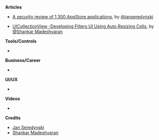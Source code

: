 
**Articles**

* [A security review of 1,300 AppStore applications](https://seredynski.com/articles/a-security-review-of-1300-appstore-applications.html), by [@janseredynski](https://twitter.com/janseredynski)

* [UICollectionView -Developing Filters UI Using Auto Resizing Cells](https://medium.com/flawless-app-stories/uicollectionview-developing-filters-ui-using-auto-resizing-cells-98f19fbce88b), by [@Shankar Madeshvaran](https://twitter.com/Shankar__am)

**Tools/Controls**

* 

**Business/Career**

* 

**UI/UX**

*

**Videos**

* 

**Credits**

* [Jan Seredynski](https://github.com/serek8)
* [Shankar Madeshvaran](https://github.com/shankarmadeshvaran)

